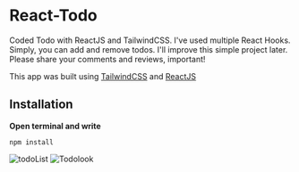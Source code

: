 # React-Todo

Coded Todo with ReactJS and TailwindCSS. I've used multiple React Hooks.
Simply, you can add and remove todos. I'll improve this simple project later.
Please share your comments and reviews, important!

This app was built using [TailwindCSS](https://tailwindcss.com/) and [ReactJS](https://reactjs.org/)

                
                
                
                
                
## Installation

**Open terminal and write**
```
npm install
```
                                        
![todoList](https://user-images.githubusercontent.com/99079485/159143894-cc124ffa-6663-40c6-bb4a-fe4a2a781bd8.png)
![Todolook](https://user-images.githubusercontent.com/99079485/159143896-c7fc05be-e3d6-421a-a6bd-1782c2cf650d.png)
